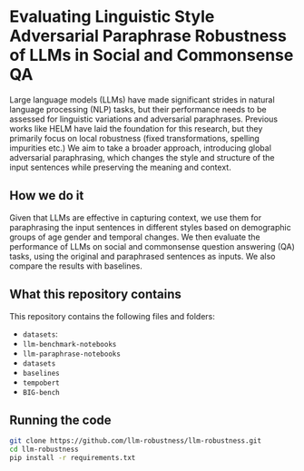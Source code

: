 # Evaluating Linguistic Style Adversarial Paraphrase Robustness of LLMs in Social and Commonsense QA

Large language models (LLMs) have made significant strides in natural language processing (NLP) tasks, but their performance needs to be assessed for linguistic variations and adversarial paraphrases. 
Previous works like HELM have laid the foundation for this research, but they primarily focus on local robustness (fixed transformations, spelling impurities etc.) 
We aim to take a broader approach, introducing global adversarial paraphrasing, which changes the style and structure of the input sentences while preserving the meaning and context.

## How we do it
Given that LLMs are effective in capturing context, we use them for paraphrasing the input sentences in different styles based on demographic groups of age gender and temporal changes. We then evaluate the performance of LLMs on social and commonsense question answering (QA) tasks, using the original and paraphrased sentences as inputs. We also compare the results with baselines.

## What this repository contains
This repository contains the following files and folders:

- `datasets`: 
- `llm-benchmark-notebooks`
- `llm-paraphrase-notebooks`
- `datasets`
- `baselines`
- `tempobert`
- `BIG-bench`

## Running the code


```bash
git clone https://github.com/llm-robustness/llm-robustness.git
cd llm-robustness
pip install -r requirements.txt
```
